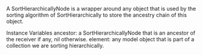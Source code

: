 A SortHierarchicallyNode is a wrapper around any object that is used by the sorting algorithm of SortHierarchically to store the ancestry chain of this object.Instance Variables	ancestor: a SortHierarchicallyNode that is an ancestor of the receiver if any, nil otherwise.	element: any model object that is part of a collection we are sorting hierarchically.